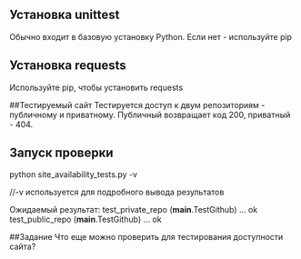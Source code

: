 ## Установка unittest

Обычно входит в базовую установку Python. Если нет - используйте pip

## Установка requests

Используйте pip, чтобы установить requests

##Тестируемый сайт
Тестируется доступ к двум репозиториям - публичному и приватному. Публичный возвращает код 200, приватный - 404.  


## Запуск проверки

python site_availability_tests.py -v

//-v используется для подробного вывода результатов

Ожидаемый результат:
test_private_repo (__main__.TestGithub) ... ok
test_public_repo (__main__.TestGithub) ... ok


##Задание
Что еще можно проверить для тестирования доступности сайта?
